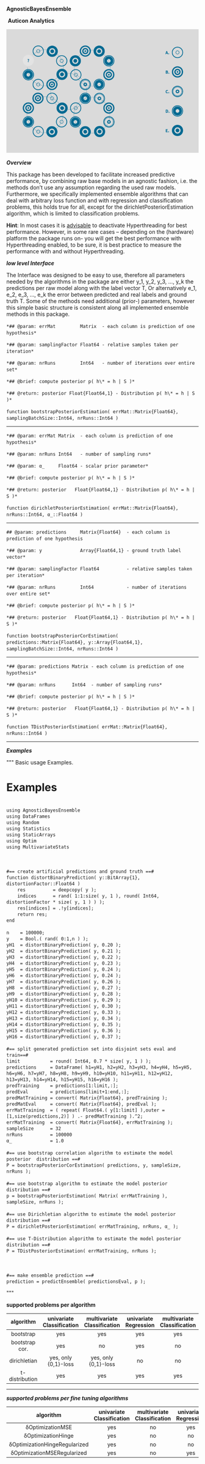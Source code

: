 

**AgnosticBayesEnsemble**  





​           __Auticon Analytics__



![Auticon_Grafik](./Auticon_Grafik.PNG)

**_Overview_**

This package has been developed to facilitate increased predictive performance, by combining raw base models in an agnostic fashion, i.e. the methods don’t use any assumption regarding the used raw models. Furthermore, we specifically implemented ensemble algorithms that can deal with arbitrary loss function and with regression and classification problems, this holds true for all, except for the dirichletPosteriorEstimation algorithm, which is limited to classification problems.

**Hint**: In most cases it is <u>advisable</u> to deactivate Hyperthreading for best performance.
However, in some rare cases – depending on the (hardware) platform the package runs on- you will get the best performance with Hyperthreading enabled, to be sure, it is best practice to measure the performance with and without Hyperthreading.



**_low level Interface_**



The Interface was designed to be easy to use, therefore all parameters needed by the algorithms in the package are either y_1, y_2, y_3, …, y_k the predictions per raw model along with the label vector T,
Or alternatively e_1, e_2, e_3, …, e_k the error between predicted and real labels and ground truth T.
Some of the methods need additional (prior-) parameters, however this simple basic structure is consistent along all implemented ensemble methods in this package.



 `*## @param: errMat         Matrix  - each column is prediction of one hypothesis*`

 `*## @param: samplingFactor Float64 - relative samples taken per iteration*` 

 `*## @param: nrRuns         Int64   - number of iterations over entire set*`

 `*## @brief: compute posterior p( h\* = h | S )*`

 `*## @return: posterior Float{Float64,1} - Distribution p( h\* = h | S )*`

 `function bootstrapPosteriorEstimation( errMat::Matrix{Float64}, samplingBatchSize::Int64, nrRuns::Int64 )`

___

 `*## @param: errMat Matrix  - each column is prediction of one hypothesis*` 

 `*## @param: nrRuns Int64   - number of sampling runs*`

 `*## @param: α_     Float64 - scalar prior parameter*`

 `*## @brief: compute posterior p( h\* = h | S )*`

 `*## @return: posterior   Float{Float64,1} - Distribution p( h\* = h | S )*`

 `function dirichletPosteriorEstimation( errMat::Matrix{Float64}, nrRuns::Int64, α_::Float64 )`

___

`## @param: predictions     Matrix{Float64}  - each column is prediction of one hypothesis`

`*## @param: y              Array{Float64,1} - ground truth label vector*`

`*## @param: samplingFactor Float64          - relative samples taken per iteration*` 

`*## @param: nrRuns         Int64            - number of iterations over entire set*`

`*## @brief: compute posterior p( h\* = h | S )*`

`*## @return: posterior   Float{Float64,1} - Distribution p( h\* = h | S )*`

`function bootstrapPosteriorCorEstimation( predictions::Matrix{Float64}, y::Array{Float64,1}, samplingBatchSize::Int64, nrRuns::Int64 )`

___

 `*## @param: predictions Matrix - each column is prediction of one hypothesis*` 

 `*## @param: nrRuns      Int64  - number of sampling runs*`

 `*## @brief: compute posterior p( h\* = h | S )*`

 `*## @return: posterior   Float{Float64,1} - Distribution p( h\* = h | S )*`

 `function TDistPosteriorEstimation( errMat::Matrix{Float64}, nrRuns::Int64 )`

___

**_Examples_**


"""
Basic usage Examples.

# Examples
```jldoctest

using AgnosticBayesEnsemble
using DataFrames
using Random
using Statistics
using StaticArrays
using Optim
using MultivariateStats



#== create artificial predictions and ground truth ==#
function distortBinaryPrediction( y::BitArray{1}, distortionFactor::Float64 )
​    res          = deepcopy( y );  
​    indices      = rand( 1:1:size( y, 1 ), round( Int64, distortionFactor * size( y, 1 ) ) );
​    res[indices] = .!y[indices];
​    return res;
end  

n    = 100000;
y    = Bool.( rand( 0:1,n ) );
yH1  = distortBinaryPrediction( y, 0.20 );
yH2  = distortBinaryPrediction( y, 0.21 );
yH3  = distortBinaryPrediction( y, 0.22 );
yH4  = distortBinaryPrediction( y, 0.23 );
yH5  = distortBinaryPrediction( y, 0.24 );
yH6  = distortBinaryPrediction( y, 0.24 );
yH7  = distortBinaryPrediction( y, 0.26 );
yH8  = distortBinaryPrediction( y, 0.27 );
yH9  = distortBinaryPrediction( y, 0.28 );
yH10 = distortBinaryPrediction( y, 0.29 );
yH11 = distortBinaryPrediction( y, 0.30 );
yH12 = distortBinaryPrediction( y, 0.33 );
yH13 = distortBinaryPrediction( y, 0.34 );
yH14 = distortBinaryPrediction( y, 0.35 );
yH15 = distortBinaryPrediction( y, 0.36 );
yH16 = distortBinaryPrediction( y, 0.37 );

#== split generated prediction set into disjoint sets eval and train==#
limit           = round( Int64, 0.7 * size( y, 1 ) );
predictions     = DataFrame( h1=yH1, h2=yH2, h3=yH3, h4=yH4, h5=yH5, h6=yH6, h7=yH7, h8=yH8, h9=yH9, h10=yH10, h11=yH11, h12=yH12, h13=yH13, h14=yH14, h15=yH15, h16=yH16 );
predTraining    = predictions[1:limit,:];
predEval        = predictions[limit+1:end,:];
predMatTraining = convert( Matrix{Float64}, predTraining );
predMatEval     = convert( Matrix{Float64}, predEval );
errMatTraining  = ( repeat( Float64.( y[1:limit] ),outer = [1,size(predictions,2)] ) .- predMatTraining ).^2;
errMatTraining  = convert( Matrix{Float64}, errMatTraining );
sampleSize      = 32
nrRuns          = 100000
α_              = 1.0

#== use bootstrap correlation algorithm to estimate the model posterior  distribution ==#
P = bootstrapPosteriorCorEstimation( predictions, y, sampleSize, nrRuns );

#== use bootstrap algorithm to estimate the model posterior distribution ==#
p = bootstrapPosteriorEstimation( Matrix( errMatTraining ), sampleSize, nrRuns ); 

#== use Dirichletian algorithm to estimate the model posterior distribution ==#
P = dirichletPosteriorEstimation( errMatTraining, nrRuns, α_ );

#== use T-Distribution algorithm to estimate the model posterior distribution ==#
P = TDistPosteriorEstimation( errMatTraining, nrRuns );



#== make ensemble prediction ==#
prediction = predictEnsemble( predictionsEval, p );
```
"""




**supported problems per algorithm**



|   algorithm    | univariate Classification | multivariate Classification | univariate Regression | multivariate Classification |
|:--------------:|:-------------------------:|:---------------------------:|:---------------------:|:---------------------------:|
| bootstrap      |            yes            |            yes              |         yes           |            yes              |
| bootstrap cor. |            yes            |            no               |         yes           |            no               |
| dirichletian   |    yes, only {0,1}-loss   |     yes, only {0,1}-loss    |         no            |            no               |
| t-distribution |            yes            |            yes              |         yes           |            yes              |

___



_**supported problems per fine tuning algorithms**_



|           algorithm           | univariate Classification | multivariate Classification | univariate Regression | multivariate Classification |
|:-----------------------------:|:-------------------------:|:---------------------------:|:---------------------:|:---------------------------:|
| δOptimizationMSE              |            yes            |             no              |           yes         |             no              |
| δOptimizationHinge            |            yes            |             no              |           no          |             no              |
| δOptimizationHingeRegularized |            yes            |             no              |           no          |             no              |
| δOptimizationMSERegularized   |            yes            |             no              |           yes         |             no              |